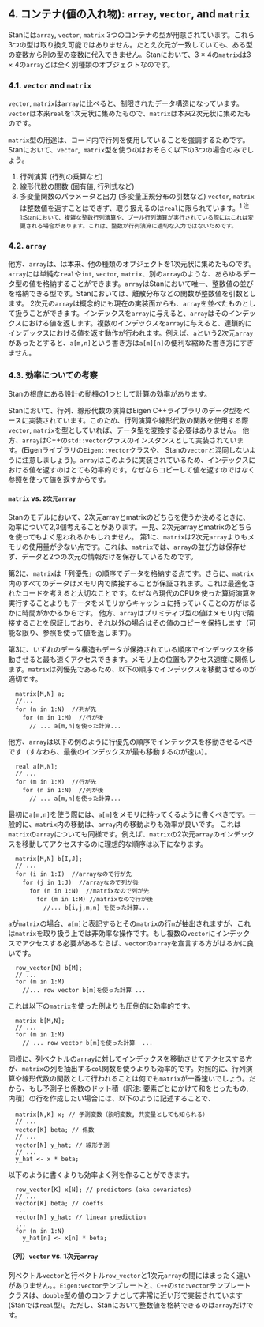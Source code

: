 ## 4. コンテナ(値の入れ物): `array`, `vector`, and `matrix`
Stanには`array`, `vector`, `matrix` 3つのコンテナの型が用意されています。これら3つの型は取り換え可能ではありません。たとえ次元が一致していても、ある型の変数から別の型の変数に代入できません。Stanにおいて、3 × 4の`matrix`は3 × 4の`array`とは全く別種類のオブジェクトなのです。

### 4.1. `vector` and `matrix`
`vector`, `matrix`は`array`に比べると、制限されたデータ構造になっています。`vector`は本来`real`を1次元状に集めたもので、`matrix`は本来2次元状に集めたものです。

`matrix`型の用途は、コード内で行列を使用していることを強調するためです。Stanにおいて、`vector`,` matrix`型を使うのはおそらく以下の3つの場合のみでしょう。
1. 行列演算 (行列の乗算など)
2. 線形代数の関数 (固有値, 行列式など)
3. 多変量関数のパラメータと出力 (多変量正規分布の引数など)
`vector`, `matrix`は整数値を返すことはできず、取り扱えるのは`real`に限られています。<sup>1
注1:Stanにおいて、複雑な整数行列演算や、ブール行列演算が実行されている際にはこれは変更される場合があります。これは、整数が行列演算に適切な入力ではないためです。

### 4.2. `array`
他方、`array`は、は本来、他の種類のオブジェクトを1次元状に集めたものです。`array`には単純な`real`や`int`, `vector`, `matrix`、別の`array`のような、あらゆるデータ型の値を格納することができます。`array`はStanにおいて唯一、整数値の並びを格納できる型です。Stanにおいては、離散分布などの関数が整数値を引数とします。
2次元の`array`は概念的にも現在の実装面からも、`array`を並べたものとして扱うことができます。インデックスを`array`に与えると、`array`はそのインデックスにおける値を返します。複数のインデックスを`array`に与えると、連鎖的にインデックスにおける値を返す動作が行われます。例えば、`a`という2次元`array`があったとすると、`a[m,n]`という書き方は`a[m][n]`の便利な縮めた書き方にすぎません。

### 4.3. 効率についての考察
Stanの根底にある設計の動機の1つとして計算の効率があります。

Stanにおいて、行列、線形代数の演算はEigen C++ライブラリのデータ型をベースに実装されています。このため、行列演算や線形代数の関数を使用する際`vector`, `matrix`を型としていれば、データ型を変換する必要はありません。
他方、`array`はC++の`std::vector`クラスのインスタンスとして実装されています。(Eigenライブラリの`Eigen::vector`クラスや、 Stanの`vector`と混同しないように注意しましょう)。`array`はこのように実装されているため、インデックスにおける値を返すのはとても効率的です。なぜならコピーして値を返すのではなく参照を使って値を返すからです。

#### `matrix` vs. `2次元array`
Stanのモデルにおいて、2次元arrayとmatrixのどちらを使うか決めるときに、効率について2,3個考えることがあります。一見、2次元arrayとmatrixのどちらを使ってもよく思われるかもしれません。
第1に、`matrix`は2次元`array`よりもメモリの使用量が少ない点です。これは、`matrix`では、`array`の並び方は保存せず、データと2つの次元の情報だけを保存しているためです。

第2に、`matrix`は「列優先」の順序でデータを格納する点です。さらに、`matrix`内のすべてのデータはメモリ内で隣接することが保証されます。これは最適化されたコードを考えると大切なことです。なぜなら現代のCPUを使った算術演算を実行することよりもデータをメモリからキャッシュに持っていくことの方がはるかに時間がかかるからです。
他方、`array`はプリミティブ型の値はメモリ内で隣接することを保証しており、それ以外の場合はその値のコピーを保持します（可能な限り、参照を使って値を返します）。

第3に、いずれのデータ構造もデータが保持されている順序でインデックスを移動させると最も速くアクセスできます。メモリ上の位置もアクセス速度に関係します。`matrix`は列優先であるため、以下の順序でインデックスを移動させるのが適切です。

```
  matrix[M,N] a;
  //...
  for (n in 1:N)  //列が先
    for (m in 1:M)  //行が後
      // ... a[m,n]を使った計算...
```

他方、`array`は以下の例のように行優先の順序でインデックスを移動させるべきです（すなわち、最後のインデックスが最も移動するのが速い）。

```
  real a[M,N];
  // ...
  for (m in 1:M)  //行が先
    for (n in 1:N)  //列が後
      // ... a[m,n]を使った計算...
```

最初に`a[m,n]`を使う際には、`a[m]`をメモリに持ってくるように書くべきです。一般的に、`matrix`内の移動は、`array`内の移動よりも効率が良いです。
これは`matrix`の`array`についても同様です。例えば、`matrix`の2次元`array`のインデックスを移動してアクセスするのに理想的な順序は以下になります。

```
  matrix[M,N] b[I,J];
  // ...
  for (i in 1:I)  //arrayなので行が先
    for (j in 1:J)  //arrayなので列が後
      for (n in 1:N)  //matrixなので列が先
        for (m in 1:M) //matrixなので行が後
          //... b[i,j,m,n] を使った計算...
```

`a`が`matrix`の場合、`a[m]`と表記するとその`matrix`の行`m`が抽出されますが、これは`matrix`を取り扱う上では非効率な操作です。もし複数の`vector`にインデックスでアクセスする必要があるならば、`vector`の`array`を宣言する方がはるかに良いです。

```
  row_vector[N] b[M];
  // ...
  for (m in 1:M)
    //... row vector b[m]を使った計算 ...
```

これは以下の`matrix`を使った例よりも圧倒的に効率的です。

```
  matrix b[M,N];
  // ...
  for (m in 1:M)
    // ... row vector b[m]を使った計算  ...
```

同様に、列ベクトルの`array`に対してインデックスを移動させてアクセスする方が、`matrix`の列を抽出する`col`関数を使うよりも効率的です。対照的に、行列演算や線形代数の関数として行われることは何でも`matrix`が一番速いでしょう。だから、もし予測子と係数のドット積（訳注: 要素ごとにかけて和をとったもの, 内積）の行を作成したい場合には、以下のように記述することで、

```
  matrix[N,K] x; // 予測変数（説明変数, 共変量としても知られる）
  // ...
  vector[K] beta; // 係数
  // ...
  vector[N] y_hat; // 線形予測
  // ...
  y_hat <- x * beta;
```

  以下のように書くよりも効率よく列を作ることができます。

```
  row_vector[K] x[N]; // predictors (aka covariates)
  // ...
  vector[K] beta; // coeffs
  ...
  vector[N] y_hat; // linear prediction
  ...
  for (n in 1:N)
    y_hat[n] <- x[n] * beta;
```

#### （列）`vector` vs. 1次元`array`
列ベクトル`vector`と行ベクトル`row_vector`と1次元`array`の間にはまったく違いがありません。。`Eigen:vector`テンプレートと、`C++`の`std:vector`テンプレートクラスは、`double`型の値のコンテナとして非常に近い形で実装されています (Stanでは`real`型)。ただし、Stanにおいて整数値を格納できるのは`array`だけです。
